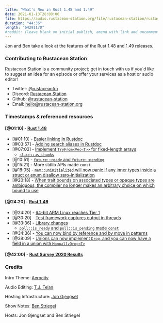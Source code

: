 ```yaml
---
title: "What's New in Rust 1.48 and 1.49"
date: 2021-01-13T20:00:00
file: https://audio.rustacean-station.org/file/rustacean-station/rustacean-station-e032-rust-1.48-1.49.mp3
duration: "44:36"
length: "64291170"
#reddit: (leave blank on initial publish, amend with link and uncomment this line after Reddit thread has been posted)
---
```


Jon and Ben take a look at the features of the Rust 1.48 and 1.49 releases.

<!--
The episode introduction goes here.
The first paragraph should ideally be short, and is used in various
places as a "short description" for the episode. Any subsequent
paragraphs show up as "expanded description".
-->

### Contributing to Rustacean Station

<!-- You can probably leave this as-is -->

Rustacean Station is a community project; get in touch with us if you'd like to suggest an idea for an episode or offer your services as a host or audio editor!

 - Twitter: [@rustaceanfm](https://twitter.com/rustaceanfm)
 - Discord: [Rustacean Station](https://discord.gg/cHc3Gyc)
 - Github: [@rustacean-station](https://github.com/rustacean-station/)
 - Email: [hello@rustacean-station.org](mailto:hello@rustacean-station.org)

### Timestamps & referenced resources

#### [@01:10] - [Rust 1.48](https://blog.rust-lang.org/2020/11/19/Rust-1.48.html)

 - [@01:10] - [Easier linking in Rustdoc](https://blog.rust-lang.org/2020/11/19/Rust-1.48.html#easier-linking-in-rustdoc)
 - [@03:57] - [Adding search aliases in Rustdoc](https://blog.rust-lang.org/2020/11/19/Rust-1.48.html#adding-search-aliases)
 - [@07:03] - [Implement `TryFrom<Vec<T>>` for fixed-length arrays](https://blog.rust-lang.org/2020/11/19/Rust-1.48.html#library-changes)
     - [`slice::as_chunks`](https://doc.rust-lang.org/std/primitive.slice.html#method.as_chunks)
 - [@10:51] - [`future::ready` and `future::pending`](https://doc.rust-lang.org/std/future/index.html#functions)
 - [@15:21] - More stdlib APIs made `const`
 - [@18:05] - [`mem::uninitialized` will now panic if any inner types inside a struct or enum disallow zero-initialization](https://github.com/rust-lang/rust/pull/71274/)
 - [@20:18] - [When trait bounds on associated types or opaque types are ambiguous, the compiler no longer makes an arbitrary choice on which bound to use](https://github.com/rust-lang/rust/issues/54121/)

#### [@24:20] - [Rust 1.49](https://blog.rust-lang.org/2020/12/31/Rust-1.49.0.html)

 - [@24:20] - [64-bit ARM Linux reaches Tier 1](https://blog.rust-lang.org/2020/12/31/Rust-1.49.0.html#64-bit-arm-linux-reaches-tier-1)
 - [@30:20] - [Test framework captures output in threads](https://blog.rust-lang.org/2020/12/31/Rust-1.49.0.html#test-framework-captures-output-in-threads)
 - [@33:36] - [Library changes](https://blog.rust-lang.org/2020/12/31/Rust-1.49.0.html#library-changes)
     - [`poll::is_ready` and `poll::is_pending` made `const`](https://doc.rust-lang.org/stable/std/task/enum.Poll.html#method.is_ready)
 - [@34:36] - [You can now bind by reference and by move in patterns](https://github.com/rust-lang/rust/pull/76119)
 - [@38:09] - [Unions can now implement `Drop`, and you can now have a field in a union with `ManuallyDrop<T>`](https://github.com/rust-lang/rust/pull/77547)

#### [@42:00] - [Rust Survey 2020 Results](https://blog.rust-lang.org/2020/12/16/rust-survey-2020.html)

<!--
In this section, leave timestamped notes of the form:

 - [@HH:MM:SS] - Topic at first timestamp
 - [@HH:MM:SS] - Topic at second timestamp
     - A link to additional material discussed during the preceding topic

-->

### Credits

Intro Theme: [Aerocity](https://twitter.com/AerocityMusic)

Audio Editing: [T.J. Telan](https://tjtelan.com)

Hosting Infrastructure: [Jon Gjengset](https://twitter.com/jonhoo/)

Show Notes: [Ben Striegel](https://twitter.com/bstrie)

Hosts: Jon Gjengset and Ben Striegel
